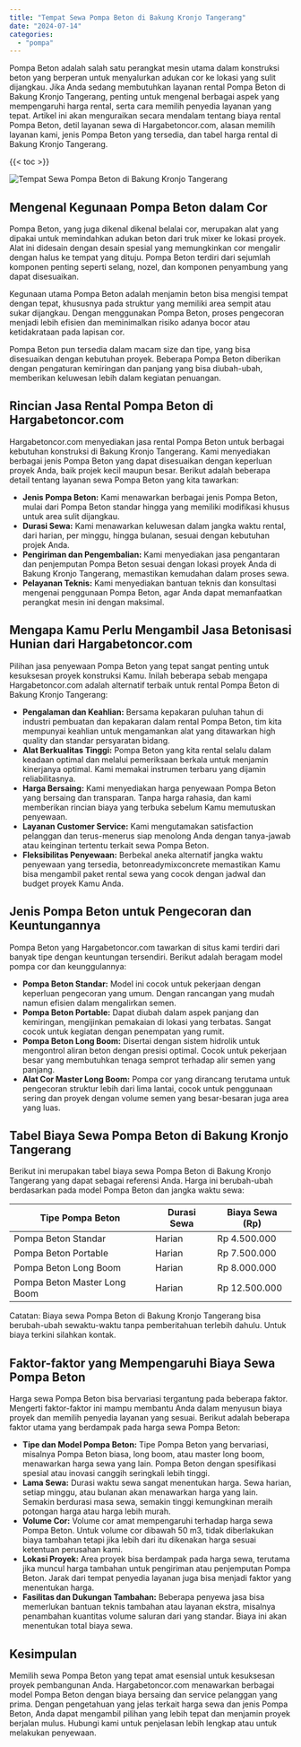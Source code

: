 ```yaml
---
title: "Tempat Sewa Pompa Beton di Bakung Kronjo Tangerang"
date: "2024-07-14"
categories: 
  - "pompa"
---
```




Pompa Beton adalah salah satu perangkat mesin utama dalam konstruksi beton yang berperan untuk menyalurkan adukan cor ke lokasi yang sulit dijangkau. Jika Anda sedang membutuhkan layanan rental Pompa Beton di Bakung Kronjo Tangerang, penting untuk mengenal berbagai aspek yang mempengaruhi harga rental, serta cara memilih penyedia layanan yang tepat. Artikel ini akan menguraikan secara mendalam tentang biaya rental Pompa Beton, detil layanan sewa di Hargabetoncor.com, alasan memilih layanan kami, jenis Pompa Beton yang tersedia, dan tabel harga rental di Bakung Kronjo Tangerang.

{{< toc >}}

![Tempat Sewa Pompa Beton di Bakung Kronjo Tangerang](https://hargareadymixid.github.io/pompa/concrete-pump%20(18).png)

## Mengenal Kegunaan Pompa Beton dalam Cor

Pompa Beton, yang juga dikenal dikenal belalai cor, merupakan alat yang dipakai untuk memindahkan adukan beton dari truk mixer ke lokasi proyek. Alat ini didesain dengan desain spesial yang memungkinkan cor mengalir dengan halus ke tempat yang dituju. Pompa Beton terdiri dari sejumlah komponen penting seperti selang, nozel, dan komponen penyambung yang dapat disesuaikan.

Kegunaan utama Pompa Beton adalah menjamin beton bisa mengisi tempat dengan tepat, khususnya pada struktur yang memiliki area sempit atau sukar dijangkau. Dengan menggunakan Pompa Beton, proses pengecoran menjadi lebih efisien dan meminimalkan risiko adanya bocor atau ketidakrataan pada lapisan cor.

Pompa Beton pun tersedia dalam macam size dan tipe, yang bisa disesuaikan dengan kebutuhan proyek. Beberapa Pompa Beton diberikan dengan pengaturan kemiringan dan panjang yang bisa diubah-ubah, memberikan keluwesan lebih dalam kegiatan penuangan.

## Rincian Jasa Rental Pompa Beton di Hargabetoncor.com

Hargabetoncor.com menyediakan jasa rental Pompa Beton untuk berbagai kebutuhan konstruksi di Bakung Kronjo Tangerang. Kami menyediakan berbagai jenis Pompa Beton yang dapat disesuaikan dengan keperluan proyek Anda, baik projek kecil maupun besar. Berikut adalah beberapa detail tentang layanan sewa Pompa Beton yang kita tawarkan:

- **Jenis Pompa Beton:** Kami menawarkan berbagai jenis Pompa Beton, mulai dari Pompa Beton standar hingga yang memiliki modifikasi khusus untuk area sulit dijangkau.
- **Durasi Sewa:** Kami menawarkan keluwesan dalam jangka waktu rental, dari harian, per minggu, hingga bulanan, sesuai dengan kebutuhan projek Anda.
- **Pengiriman dan Pengembalian:** Kami menyediakan jasa pengantaran dan penjemputan Pompa Beton sesuai dengan lokasi proyek Anda di Bakung Kronjo Tangerang, memastikan kemudahan dalam proses sewa.
- **Pelayanan Teknis:** Kami menyediakan bantuan teknis dan konsultasi mengenai penggunaan Pompa Beton, agar Anda dapat memanfaatkan perangkat mesin ini dengan maksimal.

## Mengapa Kamu Perlu Mengambil Jasa Betonisasi Hunian dari Hargabetoncor.com

Pilihan jasa penyewaan Pompa Beton yang tepat sangat penting untuk kesuksesan proyek konstruksi Kamu. Inilah beberapa sebab mengapa Hargabetoncor.com adalah alternatif terbaik untuk rental Pompa Beton di Bakung Kronjo Tangerang:

- **Pengalaman dan Keahlian:** Bersama kepakaran puluhan tahun di industri pembuatan dan kepakaran dalam rental Pompa Beton, tim kita mempunyai keahlian untuk mengamankan alat yang ditawarkan high quality dan standar persyaratan bidang.
- **Alat Berkualitas Tinggi:** Pompa Beton yang kita rental selalu dalam keadaan optimal dan melalui pemeriksaan berkala untuk menjamin kinerjanya optimal. Kami memakai instrumen terbaru yang dijamin reliabilitasnya.
- **Harga Bersaing:** Kami menyediakan harga penyewaan Pompa Beton yang bersaing dan transparan. Tanpa harga rahasia, dan kami memberikan rincian biaya yang terbuka sebelum Kamu memutuskan penyewaan.
- **Layanan Customer Service:** Kami mengutamakan satisfaction pelanggan dan terus-menerus siap menolong Anda dengan tanya-jawab atau keinginan tertentu terkait sewa Pompa Beton.
- **Fleksibilitas Penyewaan:** Berbekal aneka alternatif jangka waktu penyewaan yang tersedia, betonreadymixconcrete memastikan Kamu bisa mengambil paket rental sewa yang cocok dengan jadwal dan budget proyek Kamu Anda.

## Jenis Pompa Beton untuk Pengecoran dan Keuntungannya

Pompa Beton yang Hargabetoncor.com tawarkan di situs kami terdiri dari banyak tipe dengan keuntungan tersendiri. Berikut adalah beragam model pompa cor dan keunggulannya:

- **Pompa Beton Standar:** Model ini cocok untuk pekerjaan dengan keperluan pengecoran yang umum. Dengan rancangan yang mudah namun efisien dalam mengalirkan semen.
- **Pompa Beton Portable:** Dapat diubah dalam aspek panjang dan kemiringan, mengijinkan pemakaian di lokasi yang terbatas. Sangat cocok untuk kegiatan dengan penempatan yang rumit.
- **Pompa Beton Long Boom:** Disertai dengan sistem hidrolik untuk mengontrol aliran beton dengan presisi optimal. Cocok untuk pekerjaan besar yang membutuhkan tenaga semprot terhadap alir semen yang panjang.
- **Alat Cor Master Long Boom:** Pompa cor yang dirancang terutama untuk pengecoran struktur lebih dari lima lantai, cocok untuk penggunaan sering dan proyek dengan volume semen yang besar-besaran juga area yang luas.

## Tabel Biaya Sewa Pompa Beton di Bakung Kronjo Tangerang

Berikut ini merupakan tabel biaya sewa Pompa Beton di Bakung Kronjo Tangerang yang dapat sebagai referensi Anda. Harga ini berubah-ubah berdasarkan pada model Pompa Beton dan jangka waktu sewa:

| Tipe Pompa Beton | Durasi Sewa | Biaya Sewa (Rp) |
| --- | --- | --- |
| Pompa Beton Standar | Harian | Rp 4.500.000 |
| Pompa Beton Portable | Harian | Rp 7.500.000 |
| Pompa Beton Long Boom | Harian | Rp 8.000.000 |
| Pompa Beton Master Long Boom | Harian | Rp 12.500.000 |

Catatan: Biaya sewa Pompa Beton di Bakung Kronjo Tangerang bisa berubah-ubah sewaktu-waktu tanpa pemberitahuan terlebih dahulu. Untuk biaya terkini silahkan kontak.

## Faktor-faktor yang Mempengaruhi Biaya Sewa Pompa Beton

Harga sewa Pompa Beton bisa bervariasi tergantung pada beberapa faktor. Mengerti faktor-faktor ini mampu membantu Anda dalam menyusun biaya proyek dan memilih penyedia layanan yang sesuai. Berikut adalah beberapa faktor utama yang berdampak pada harga sewa Pompa Beton:

- **Tipe dan Model Pompa Beton:** Tipe Pompa Beton yang bervariasi, misalnya Pompa Beton biasa, long boom, atau master long boom, menawarkan harga sewa yang lain. Pompa Beton dengan spesifikasi spesial atau inovasi canggih seringkali lebih tinggi.
- **Lama Sewa:** Durasi waktu sewa sangat menentukan harga. Sewa harian, setiap minggu, atau bulanan akan menawarkan harga yang lain. Semakin berdurasi masa sewa, semakin tinggi kemungkinan meraih potongan harga atau harga lebih murah.
- **Volume Cor:** Volume cor amat mempengaruhi terhadap harga sewa Pompa Beton. Untuk volume cor dibawah 50 m3, tidak diberlakukan biaya tambahan tetapi jika lebih dari itu dikenakan harga sesuai ketentuan perusahan kami.
- **Lokasi Proyek:** Area proyek bisa berdampak pada harga sewa, terutama jika muncul harga tambahan untuk pengiriman atau penjemputan Pompa Beton. Jarak dari tempat penyedia layanan juga bisa menjadi faktor yang menentukan harga.
- **Fasilitas dan Dukungan Tambahan:** Beberapa penyewa jasa bisa memerlukan bantuan teknis tambahan atau layanan ekstra, misalnya penambahan kuantitas volume saluran dari yang standar. Biaya ini akan menentukan total biaya sewa.

## Kesimpulan

Memilih sewa Pompa Beton yang tepat amat esensial untuk kesuksesan proyek pembangunan Anda. Hargabetoncor.com menawarkan berbagai model Pompa Beton dengan biaya bersaing dan service pelanggan yang prima. Dengan pengetahuan yang jelas terkait harga sewa dan jenis Pompa Beton, Anda dapat mengambil pilihan yang lebih tepat dan menjamin proyek berjalan mulus. Hubungi kami untuk penjelasan lebih lengkap atau untuk melakukan penyewaan.
